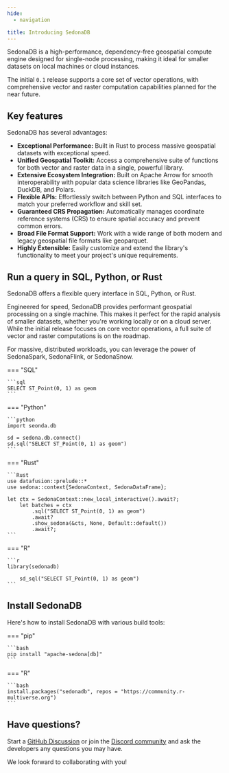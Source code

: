 ```yaml
---
hide:
  - navigation

title: Introducing SedonaDB
---
```


<!---
  Licensed to the Apache Software Foundation (ASF) under one
  or more contributor license agreements.  See the NOTICE file
  distributed with this work for additional information
  regarding copyright ownership.  The ASF licenses this file
  to you under the Apache License, Version 2.0 (the
  "License"); you may not use this file except in compliance
  with the License.  You may obtain a copy of the License at

    http://www.apache.org/licenses/LICENSE-2.0

  Unless required by applicable law or agreed to in writing,
  software distributed under the License is distributed on an
  "AS IS" BASIS, WITHOUT WARRANTIES OR CONDITIONS OF ANY
  KIND, either express or implied.  See the License for the
  specific language governing permissions and limitations
  under the License.
-->

SedonaDB is a high-performance, dependency-free geospatial compute engine designed for single-node processing, making it ideal for smaller datasets on local machines or cloud instances.

The initial `0.1` release supports a core set of vector operations, with comprehensive vector and raster computation capabilities planned for the near future.

## Key features

SedonaDB has several advantages:

* **Exceptional Performance:** Built in Rust to process massive geospatial datasets with exceptional speed.
* **Unified Geospatial Toolkit:** Access a comprehensive suite of functions for both vector and raster data in a single, powerful library.
* **Extensive Ecosystem Integration:** Built on Apache Arrow for smooth interoperability with popular data science libraries like GeoPandas, DuckDB, and Polars.
* **Flexible APIs:** Effortlessly switch between Python and SQL interfaces to match your preferred workflow and skill set.
* **Guaranteed CRS Propagation:** Automatically manages coordinate reference systems (CRS) to ensure spatial accuracy and prevent common errors.
* **Broad File Format Support:** Work with a wide range of both modern and legacy geospatial file formats like geoparquet.
* **Highly Extensible:** Easily customize and extend the library's functionality to meet your project's unique requirements.

## Run a query in SQL, Python, or Rust

SedonaDB offers a flexible query interface in SQL, Python, or Rust.

Engineered for speed, SedonaDB provides performant geospatial processing on a single machine. This makes it perfect for the rapid analysis of smaller datasets, whether you're working locally or on a cloud server. While the initial release focuses on core vector operations, a full suite of vector and raster computations is on the roadmap.

For massive, distributed workloads, you can leverage the power of SedonaSpark,
SedonaFlink, or SedonaSnow.

=== "SQL"

	```sql
	SELECT ST_Point(0, 1) as geom
	```

=== "Python"

	```python
	import seonda.db

	sd = sedona.db.connect()
	sd.sql("SELECT ST_Point(0, 1) as geom")
	```

=== "Rust"

	```Rust
	use datafusion::prelude::*
	use sedona::context{SedonaContext, SedonaDataFrame};

	let ctx = SedonaContext::new_local_interactive().await?;
        let batches = ctx
            .sql("SELECT ST_Point(0, 1) as geom")
            .await?
            .show_sedona(&cts, None, Default::default())
            .await?;
	```

=== "R"

	```r
	library(sedonadb)

        sd_sql("SELECT ST_Point(0, 1) as geom")
	```

## Install SedonaDB

Here's how to install SedonaDB with various build tools:

=== "pip"

	```bash
	pip install "apache-sedona[db]"
	```

=== "R"

	```bash
	install.packages("sedonadb", repos = "https://community.r-multiverse.org")
	```

## Have questions?

Start a [GitHub Discussion](https://github.com/apache/sedona-db/issues) or join the [Discord community](https://discord.com/invite/9A3k5dEBsY) and ask the developers any questions you may have.

We look forward to collaborating with you!
